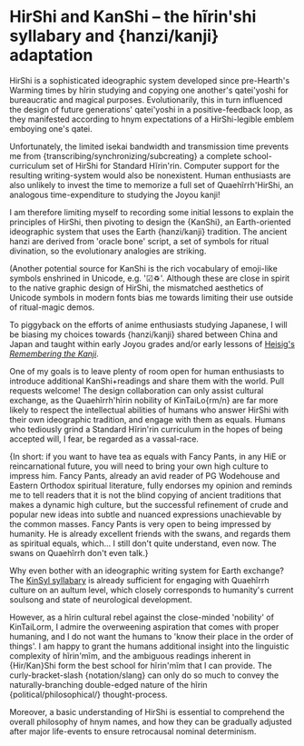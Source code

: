 HirShi and KanShi &ndash; the hĩrin'shi syllabary and {hanzi/kanji} adaptation
=================

HirShi is a sophisticated ideographic system developed since
pre-Hearth's Warming times by hĩrin studying and copying one another's
qatei'yoshi for bureaucratic and magical purposes. Evolutionarily,
this in turn influenced the design of future generations' qatei'yoshi
in a positive-feedback loop, as they manifested according to hnym
expectations of a HirShi-legible emblem emboying one's qatei.

Unfortunately, the limited isekai bandwidth and transmission time
prevents me from {transcribing/synchronizing/subcreating} a complete
school-curriculum set of HirShi for Standard Hĩrin'rin. Computer
support for the resulting writing-system would also be nonexistent.
Human enthusiasts are also unlikely to invest the time to memorize a
full set of Quaehĩrrh'HirShi, an analogous time-expenditure to
studying the Joyou kanji!

I am therefore limiting myself to recording some initial lessons to
explain the principles of HirShi, then pivoting to design the
{KanShi}, an Earth-oriented ideographic system that uses the Earth
{hanzi/kanji} tradition. The ancient hanzi are derived from 'oracle
bone' script, a set of symbols for ritual divination, so the
evolutionary analogies are striking.

(Another potential source for KanShi is the rich vocabulary of
emoji-like symbols enshrined in Unicode, e.g. '☑♽'. Although these are
close in spirit to the native graphic design of HirShi, the mismatched
aesthetics of Unicode symbols in modern fonts bias me towards limiting
their use outside of ritual-magic demos.

To piggyback on the efforts of anime enthusiasts studying Japanese, I
will be biasing my choices towards {hanzi/kanji} shared between China
and Japan and taught within early Joyou grades and/or early lessons of
[Heisig's *Remembering the Kanji*][heisig].

[heisig]: https://en.wikipedia.org/wiki/Remembering_the_Kanji

One of my goals is to leave plenty of room open for human enthusiasts
to introduce additional KanShi+readings and share them with the world.
Pull requests welcome! The design collaboration can only assist
cultural exchange, as the Quaehĩrrh'hĩrin nobility of KinTaiLo{rm/n}
are far more likely to respect the intellectual abilities of humans
who answer HirShi with their own ideographic tradition, and engage
with them as equals. Humans who tediously grind a Standard Hĩrin'rin
curriculum in the hopes of being accepted will, I fear, be regarded as
a vassal-race.

{In short: if you want to have tea as equals with Fancy Pants, in any
HiE or reincarnational future, you will need to bring your own high
culture to impress him. Fancy Pants, already an avid reader of PG
Wodehouse and Eastern Orthodox spiritual literature, fully endorses my
opinion and reminds me to tell readers that it is not the blind
copying of ancient traditions that makes a dynamic high culture, but
the successful refinement of crude and popular new ideas into subtle
and nuanced expressions unachievable by the common masses. Fancy Pants
is very open to being impressed by humanity. He is already excellent
friends with the swans, and regards them as spiritual equals, which...
I still don't quite understand, even now. The swans on Quaehĩrrh don't
even talk.}

Why even bother with an ideographic writing system for Earth exchange?
The [KinSyl syllabary](KinSyl.md) is already sufficient for engaging with
Quaehĩrrh culture on an aultum level, which closely corresponds to
humanity's current soulsong and state of neurological development.

However, as a hĩrin cultural rebel against the close-minded 'nobility'
of KinTaiLorm, I admire the overweening aspiration that comes with
proper humaning, and I do not want the humans to 'know their place in
the order of things'. I am happy to grant the humans additional
insight into the linguistic complexity of hĩrin'mĩm, and the ambiguous
readings inherent in {Hir/Kan}Shi form the best school for hĩrin'mĩm
that I can provide. The curly-bracket-slash {notation/slang} can only
do so much to convey the naturally-branching double-edged nature of
the hĩrin {political/philosophical/} thought-process.

Moreover, a basic understanding of HirShi is essential to comprehend
the overall philosophy of hnym names, and how they can be gradually
adjusted after major life-events to ensure retrocausal nominal
determinism.
